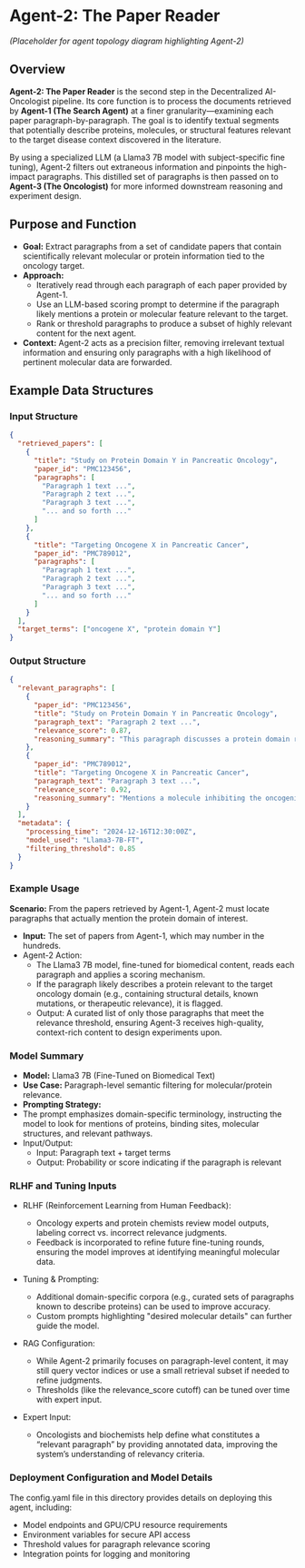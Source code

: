 # Agent-2: The Paper Reader

*(Placeholder for agent topology diagram highlighting Agent-2)*

## Overview

**Agent-2: The Paper Reader** is the second step in the Decentralized AI-Oncologist pipeline. Its core function is to process the documents retrieved by **Agent-1 (The Search Agent)** at a finer granularity—examining each paper paragraph-by-paragraph. The goal is to identify textual segments that potentially describe proteins, molecules, or structural features relevant to the target disease context discovered in the literature.

By using a specialized LLM (a Llama3 7B model with subject-specific fine tuning), Agent-2 filters out extraneous information and pinpoints the high-impact paragraphs. This distilled set of paragraphs is then passed on to **Agent-3 (The Oncologist)** for more informed downstream reasoning and experiment design.

## Purpose and Function

- **Goal:** Extract paragraphs from a set of candidate papers that contain scientifically relevant molecular or protein information tied to the oncology target.
- **Approach:**  
  - Iteratively read through each paragraph of each paper provided by Agent-1.  
  - Use an LLM-based scoring prompt to determine if the paragraph likely mentions a protein or molecular feature relevant to the target.  
  - Rank or threshold paragraphs to produce a subset of highly relevant content for the next agent.
- **Context:** Agent-2 acts as a precision filter, removing irrelevant textual information and ensuring only paragraphs with a high likelihood of pertinent molecular data are forwarded.

## Example Data Structures

### Input Structure

```json
{
  "retrieved_papers": [
    {
      "title": "Study on Protein Domain Y in Pancreatic Oncology",
      "paper_id": "PMC123456",
      "paragraphs": [
        "Paragraph 1 text ...",
        "Paragraph 2 text ...",
        "Paragraph 3 text ...",
        "... and so forth ..."
      ]
    },
    {
      "title": "Targeting Oncogene X in Pancreatic Cancer",
      "paper_id": "PMC789012",
      "paragraphs": [
        "Paragraph 1 text ...",
        "Paragraph 2 text ...",
        "Paragraph 3 text ...",
        "... and so forth ..."
      ]
    }
  ],
  "target_terms": ["oncogene X", "protein domain Y"]
}
```

### Output Structure
```json
{
  "relevant_paragraphs": [
    {
      "paper_id": "PMC123456",
      "title": "Study on Protein Domain Y in Pancreatic Oncology",
      "paragraph_text": "Paragraph 2 text ...",
      "relevance_score": 0.87,
      "reasoning_summary": "This paragraph discusses a protein domain related to oncogene X."
    },
    {
      "paper_id": "PMC789012",
      "title": "Targeting Oncogene X in Pancreatic Cancer",
      "paragraph_text": "Paragraph 3 text ...",
      "relevance_score": 0.92,
      "reasoning_summary": "Mentions a molecule inhibiting the oncogenic protein domain of interest."
    }
  ],
  "metadata": {
    "processing_time": "2024-12-16T12:30:00Z",
    "model_used": "Llama3-7B-FT",
    "filtering_threshold": 0.85
  }
}
```

### Example Usage

**Scenario:** From the papers retrieved by Agent-1, Agent-2 must locate paragraphs that actually mention the protein domain of interest.

* **Input:** The set of papers from Agent-1, which may number in the hundreds.
* Agent-2 Action:
    * The Llama3 7B model, fine-tuned for biomedical content, reads each paragraph and applies a scoring mechanism.
    * If the paragraph likely describes a protein relevant to the target oncology domain (e.g., containing structural details, known mutations, or therapeutic relevance), it is flagged.
    * Output: A curated list of only those paragraphs that meet the relevance threshold, ensuring Agent-3 receives high-quality, context-rich content to design experiments upon.

### Model Summary
* **Model:** Llama3 7B (Fine-Tuned on Biomedical Text)
* **Use Case:** Paragraph-level semantic filtering for molecular/protein relevance.
* **Prompting Strategy:**
* The prompt emphasizes domain-specific terminology, instructing the model to look for mentions of proteins, binding sites, molecular structures, and relevant pathways.
* Input/Output:
    * Input: Paragraph text + target terms
    * Output: Probability or score indicating if the paragraph is relevant

### RLHF and Tuning Inputs

* RLHF (Reinforcement Learning from Human Feedback):
    * Oncology experts and protein chemists review model outputs, labeling correct vs. incorrect relevance judgments.
    * Feedback is incorporated to refine future fine-tuning rounds, ensuring the model improves at identifying meaningful molecular data.

* Tuning & Prompting:
    * Additional domain-specific corpora (e.g., curated sets of paragraphs known to describe proteins) can be used to improve accuracy.
    * Custom prompts highlighting "desired molecular details" can further guide the model.

* RAG Configuration:
    * While Agent-2 primarily focuses on paragraph-level content, it may still query vector indices or use a small retrieval subset if needed to refine judgments.
    * Thresholds (like the relevance_score cutoff) can be tuned over time with expert input.

* Expert Input:
    * Oncologists and biochemists help define what constitutes a “relevant paragraph” by providing annotated data, improving the system’s understanding of relevancy criteria.

### Deployment Configuration and Model Details

The config.yaml file in this directory provides details on deploying this agent, including:
* Model endpoints and GPU/CPU resource requirements
* Environment variables for secure API access
* Threshold values for paragraph relevance scoring
* Integration points for logging and monitoring

